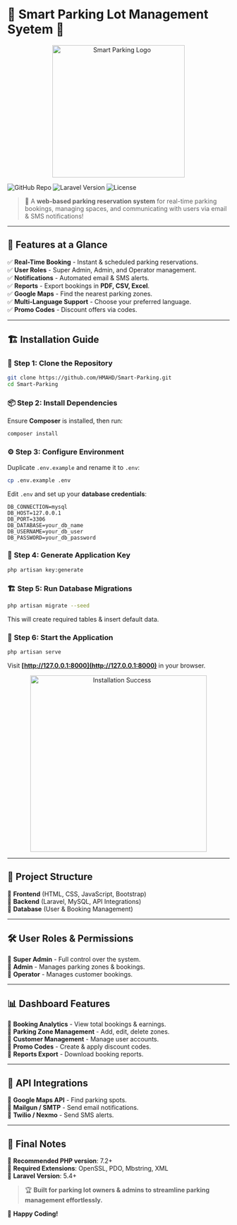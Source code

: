 # 🚗 **Smart Parking Lot Management Syetem** 🚗

<p align="center">
  <img src="https://media.giphy.com/media/3o7abKhOpu0NwenH3O/giphy.gif" width="300" alt="Smart Parking Logo">
</p>

![GitHub Repo](https://img.shields.io/github/repo-size/HMAHD/Smart-Parking?style=for-the-badge)
![Laravel Version](https://img.shields.io/badge/Laravel-5.4%2B-red?style=for-the-badge)
![License](https://img.shields.io/github/license/HMAHD/Smart-Parking?style=for-the-badge)

> 🚀 A **web-based parking reservation system** for real-time parking bookings, managing spaces, and communicating with users via email & SMS notifications!

---

## 📌 **Features at a Glance**

✅ **Real-Time Booking** - Instant & scheduled parking reservations.  
✅ **User Roles** - Super Admin, Admin, and Operator management.  
✅ **Notifications** - Automated email & SMS alerts.  
✅ **Reports** - Export bookings in **PDF, CSV, Excel**.  
✅ **Google Maps** - Find the nearest parking zones.  
✅ **Multi-Language Support** - Choose your preferred language.  
✅ **Promo Codes** - Discount offers via codes.

---

## 🏗️ **Installation Guide**

### 🚀 **Step 1: Clone the Repository**

```sh
git clone https://github.com/HMAHD/Smart-Parking.git
cd Smart-Parking
```

### 📦 **Step 2: Install Dependencies**

Ensure **Composer** is installed, then run:

```sh
composer install
```

### ⚙️ **Step 3: Configure Environment**

Duplicate `.env.example` and rename it to `.env`:

```sh
cp .env.example .env
```

Edit `.env` and set up your **database credentials**:

```env
DB_CONNECTION=mysql
DB_HOST=127.0.0.1
DB_PORT=3306
DB_DATABASE=your_db_name
DB_USERNAME=your_db_user
DB_PASSWORD=your_db_password
```

### 📌 **Step 4: Generate Application Key**

```sh
php artisan key:generate
```

### 🏗️ **Step 5: Run Database Migrations**

```sh
php artisan migrate --seed
```

This will create required tables & insert default data.

### 🚀 **Step 6: Start the Application**

```sh
php artisan serve
```

Visit **[http://127.0.0.1:8000](http://127.0.0.1:8000)** in your browser.

<p align="center">
  <img src="https://media.giphy.com/media/5VKbvrjxpVJCM/giphy.gif" width="400" alt="Installation Success">
</p>

---

## 📂 **Project Structure**

📂 **Frontend** (HTML, CSS, JavaScript, Bootstrap)  
📂 **Backend** (Laravel, MySQL, API Integrations)  
📂 **Database** (User & Booking Management)

---

## 🛠️ **User Roles & Permissions**

👑 **Super Admin** - Full control over the system.  
🔧 **Admin** - Manages parking zones & bookings.  
👷 **Operator** - Manages customer bookings.

---

## 📊 **Dashboard Features**

📌 **Booking Analytics** - View total bookings & earnings.  
📌 **Parking Zone Management** - Add, edit, delete zones.  
📌 **Customer Management** - Manage user accounts.  
📌 **Promo Codes** - Create & apply discount codes.  
📌 **Reports Export** - Download booking reports.

---

## 📜 **API Integrations**

📍 **Google Maps API** - Find parking spots.  
📧 **Mailgun / SMTP** - Send email notifications.  
📲 **Twilio / Nexmo** - Send SMS alerts.

---

## 🏁 **Final Notes**

🔹 **Recommended PHP version**: 7.2+  
🔹 **Required Extensions**: OpenSSL, PDO, Mbstring, XML  
🔹 **Laravel Version**: 5.4+

> 🏆 **Built for parking lot owners & admins to streamline parking management effortlessly.**

🚀 **Happy Coding!**

